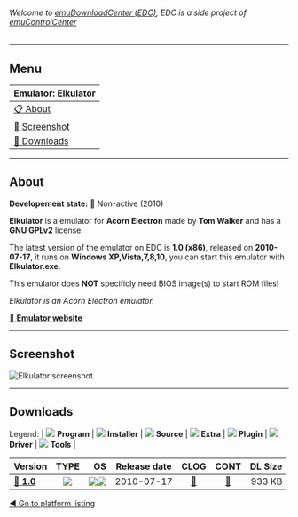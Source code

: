 ###### Welcome to [emuDownloadCenter (EDC)](https://github.com/PhoenixInteractiveNL/emuDownloadCenter/wiki/), EDC is a side project of [emuControlCenter](https://github.com/PhoenixInteractiveNL/emuControlCenter/wiki/)
***
## Menu
| **Emulator: Elkulator** |
|:---------|
| [:clipboard: About](#about) |
| [:sunrise: Screenshot](#screenshot) |
| [:floppy_disk: Downloads](#downloads) |
***
## About
**Developement state:** :red_circle: Non-active (2010)

**Elkulator** is a emulator for **Acorn Electron** made by **Tom Walker** and has a **GNU GPLv2** license.

The latest version of the emulator on EDC is **1.0 (x86)**, released on **2010-07-17**, it runs on **Windows XP,Vista,7,8,10**, you can start this emulator with **Elkulator.exe**.

This emulator does **NOT** specificly need BIOS image(s) to start ROM files!

_Elkulator is an Acorn Electron emulator._

[:link: **Emulator website**](http://elkulator.acornelectron.co.uk/)
***
## Screenshot
![](https://raw.githubusercontent.com/PhoenixInteractiveNL/emuDownloadCenter/master/hooks/elkulator/emulator_screen_01.jpg "Elkulator screenshot.")
***
## Downloads
Legend:
| ![](https://raw.githubusercontent.com/wiki/PhoenixInteractiveNL/emuDownloadCenter/images_misc/icon_program_24.png) **Program** | 
![](https://raw.githubusercontent.com/wiki/PhoenixInteractiveNL/emuDownloadCenter/images_misc/icon_installer_24.png) **Installer** | 
![](https://raw.githubusercontent.com/wiki/PhoenixInteractiveNL/emuDownloadCenter/images_misc/icon_source_code_24.png) **Source** | 
![](https://raw.githubusercontent.com/wiki/PhoenixInteractiveNL/emuDownloadCenter/images_misc/icon_extra_24.png) **Extra** | 
![](https://raw.githubusercontent.com/wiki/PhoenixInteractiveNL/emuDownloadCenter/images_misc/icon_plugin_24.png) **Plugin** | 
![](https://raw.githubusercontent.com/wiki/PhoenixInteractiveNL/emuDownloadCenter/images_misc/icon_driver_24.png) **Driver** | 
![](https://raw.githubusercontent.com/wiki/PhoenixInteractiveNL/emuDownloadCenter/images_misc/icon_tool_24.png) **Tools** | 
 
| Version | TYPE | OS | Release date | CLOG | CONT | DL Size |
|:--------|:----:|---:|:------------:|:----:|:----:|--------:|
| [:floppy_disk: **1.0**](https://github.com/PhoenixInteractiveNL/edc-repo0003/raw/master/elkulator/1.0.7z) | ![](https://raw.githubusercontent.com/wiki/PhoenixInteractiveNL/emuDownloadCenter/images_misc/icon_program_24.png) | ![](https://raw.githubusercontent.com/wiki/PhoenixInteractiveNL/emuDownloadCenter/images_misc/logo_windows_24.png)![](https://raw.githubusercontent.com/wiki/PhoenixInteractiveNL/emuDownloadCenter/images_misc/icon_32-bit_24.png) | 2010-07-17 | [:page_facing_up:](https://github.com/PhoenixInteractiveNL/edc-repo0003/blob/master/elkulator/1.0_changelog.txt) | [:mag_right:](https://github.com/PhoenixInteractiveNL/edc-repo0003/blob/master/elkulator/1.0_contents.txt) | 933 KB |

[:arrow_backward: Go to platform listing](https://github.com/PhoenixInteractiveNL/emuDownloadCenter/wiki/EDC-Platform-List)
